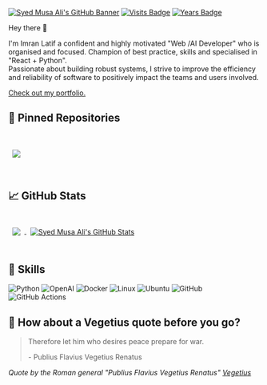 [![Syed Musa Ali's GitHub Banner](./assets/GitHubheader.png)](https://syedmusaali359.github.io/portfolio/)
[![Visits Badge](https://badges.pufler.dev/visits/syedmusaali359/syedmusaali)]()
[![Years Badge](https://badges.pufler.dev/years/syedmusaali359)]()

Hey there 👋

I'm Imran Latif a confident and highly motivated "Web /AI Developer" who is organised and focused. Champion of best practice, skills and specialised in "React + Python". 
<br>
Passionate about building robust systems, I strive to improve the efficiency and reliability of software to positively impact the teams and users involved.

<a href="https:">Check out my portfolio.</a>

## 📌 Pinned Repositories

<br>

<a href="">
  <img align="center" style="margin:1rem 0.5rem" src="https://github-readme-stats.vercel.app/api/pin/?username=imranlatif0345&repo=SonarQube&title_color=ffffff&text_color=c9cacc&icon_color=4AB197&bg_color=1A2B34" />
</a>



<br>
<br>

## &#x1f4c8; GitHub Stats

<br>

<a href="https://github.com/syedmusaali359">
  <img align="center" style="margin:0.5rem" src="https://github-readme-stats.vercel.app/api/top-langs/?username=syedmusaali359&hide=html,css&title_color=ffffff&text_color=c9cacc&icon_color=4AB197&bg_color=1A2B34" />
</a>

<a href="https://github.com/syedmusaali359">
  <img align="center" style="margin:0.5rem" src="https://github-readme-stats.vercel.app/api?username=syedmusaali359&show_icons=true&line_height=27&count_private=true&title_color=ffffff&text_color=c9cacc&icon_color=4AB097&bg_color=1A2B34" alt="Syed Musa Ali's GitHub Stats" />
</a>

<br>
<br>

## 💼 Skills
<img alt="Python" src="https://img.shields.io/badge/Python-3776AB?style=for-the-badge&logo=python&logoColor=white" />
<img alt="OpenAI" src="https://img.shields.io/badge/OpenAI-412991?style=for-the-badge&logo=openai&logoColor=white" />
<img alt="Docker" src="https://img.shields.io/badge/docker-d0d0d0?style=for-the-badge&logo=docker&logoColor=#0db7ed"/>
<img alt="Linux" src="https://img.shields.io/badge/Linux-FCC624?style=for-the-badge&logo=linux&logoColor=black">
<img alt="Ubuntu" src="https://img.shields.io/badge/Ubuntu-E95420?style=for-the-badge&logo=ubuntu&logoColor=white" />
<img alt="GitHub" src="https://img.shields.io/badge/github-%23121011.svg?style=for-the-badge&logo=github&logoColor=white"/>
<img alt="GitHub Actions" src="https://img.shields.io/badge/github-d0d0d0?style=for-the-badge&logo=github-actions&logoColor=blue"/>

<br>

## 📣 How about a Vegetius quote before you go?

> Therefore let him who desires peace prepare for war.
>
> <p>- Publius Flavius Vegetius Renatus</p>

_Quote by the Roman general "Publius Flavius Vegetius Renatus" [Vegetius](https://www.amazon.com/RE-MILITARI-VEGETIUS-Complete-Official/dp/1697849075/)_

<br>
